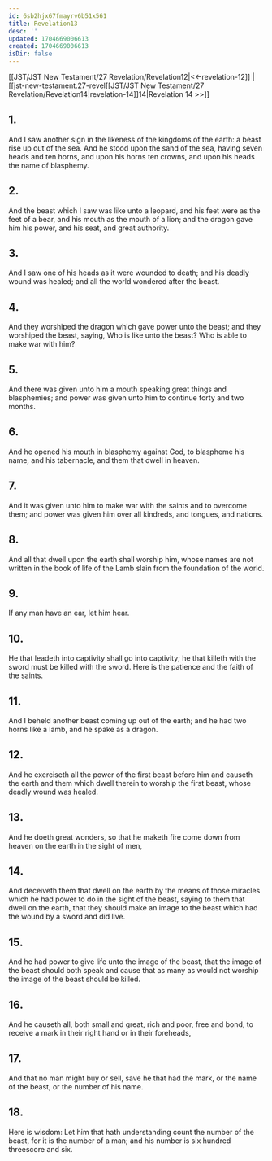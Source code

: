 ```yaml
---
id: 6sb2hjx67fmayrv6b51x561
title: Revelation13
desc: ''
updated: 1704669006613
created: 1704669006613
isDir: false
---
```

[[JST/JST New Testament/27 Revelation/Revelation12|<<-revelation-12]] | [[jst-new-testament.27-revel[[JST/JST New Testament/27 Revelation/Revelation14|revelation-14]]14|Revelation 14 >>]]
## 1.
And I saw another sign in the likeness of the kingdoms of the earth: a beast rise up out of the sea. And he stood upon the sand of the sea, having seven heads and ten horns, and upon his horns ten crowns, and upon his heads the name of blasphemy.
## 2.
And the beast which I saw was like unto a leopard, and his feet were as the feet of a bear, and his mouth as the mouth of a lion; and the dragon gave him his power, and his seat, and great authority.
## 3.
And I saw one of his heads as it were wounded to death; and his deadly wound was healed; and all the world wondered after the beast.
## 4.
And they worshiped the dragon which gave power unto the beast; and they worshiped the beast, saying, Who is like unto the beast? Who is able to make war with him?
## 5.
And there was given unto him a mouth speaking great things and blasphemies; and power was given unto him to continue forty and two months.
## 6.
And he opened his mouth in blasphemy against God, to blaspheme his name, and his tabernacle, and them that dwell in heaven.
## 7.
And it was given unto him to make war with the saints and to overcome them; and power was given him over all kindreds, and tongues, and nations.
## 8.
And all that dwell upon the earth shall worship him, whose names are not written in the book of life of the Lamb slain from the foundation of the world.
## 9.
If any man have an ear, let him hear.
## 10.
He that leadeth into captivity shall go into captivity; he that killeth with the sword must be killed with the sword. Here is the patience and the faith of the saints.
## 11.
And I beheld another beast coming up out of the earth; and he had two horns like a lamb, and he spake as a dragon.
## 12.
And he exerciseth all the power of the first beast before him and causeth the earth and them which dwell therein to worship the first beast, whose deadly wound was healed.
## 13.
And he doeth great wonders, so that he maketh fire come down from heaven on the earth in the sight of men,
## 14.
And deceiveth them that dwell on the earth by the means of those miracles which he had power to do in the sight of the beast, saying to them that dwell on the earth, that they should make an image to the beast which had the wound by a sword and did live.
## 15.
And he had power to give life unto the image of the beast, that the image of the beast should both speak and cause that as many as would not worship the image of the beast should be killed.
## 16.
And he causeth all, both small and great, rich and poor, free and bond, to receive a mark in their right hand or in their foreheads,
## 17.
And that no man might buy or sell, save he that had the mark, or the name of the beast, or the number of his name.
## 18.
Here is wisdom: Let him that hath understanding count the number of the beast, for it is the number of a man; and his number is six hundred threescore and six.

